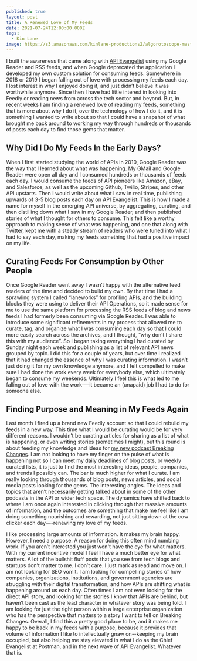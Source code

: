 ```yaml
---
published: true
layout: post
title: A Renewed Love of My Feeds
date: 2021-07-24T12:00:00.000Z
tags:
  - Kin Lane
image: https://s3.amazonaws.com/kinlane-productions2/algorotoscope-master/america-under-socialism-water-fountain-many-shooting.jpg
---
```


I built the awareness that came along with [API Evangelist](https://apievangelist.com) using my Google Reader and RSS feeds, and when Google deprecated the application I developed my own custom solution for consuming feeds. Somewhere in 2018 or 2019 I began falling out of love with processing my feeds each day. I lost interest in why I enjoyed doing it, and just didn’t believe it was worthwhile anymore. Since then I have had little interest in looking into Feedly or reading news from across the tech sector and beyond. But, in recent weeks I am finding a renewed love of reading my feeds, something that is more about why I do it, over the technology of how I do it, and it is something I wanted to write about so that I could have a snapshot of what brought me back around to working my way through hundreds or thousands of posts each day to find those gems that matter.

## Why Did I Do My Feeds In the Early Days?
When I first started studying the world of APIs in 2010, Google Reader was the way that I learned about what was happening. My GMail and Google Reader were open all day and I consumed hundreds or thousands of feeds each day. I would consume the feeds of API pioneers like Amazon, eBay, and Salesforce, as well as the upcoming Github, Twilio, Stripes, and other API upstarts. Then I would write about what I saw in real time, publishing upwards of 3-5 blog posts each day on API Evangelist. This is how I made a name for myself in the emerging API universe, by aggregating, curating, and then distilling down what I saw in my Google Reader, and then published stories of what I thought for others to consume. This felt like a worthy approach to making sense of what was happening, and one that along with Twitter, kept me with a steady stream of readers who were tuned into what I had to say each day, making my feeds something that had a positive impact on my life.

## Curating Feeds For Consumption by Other People
Once Google Reader went away I wasn’t happy with the alternative feed readers of the time and decided to build my own. By that time I had a sprawling system I called “laneworks” for profiling APIs, and the building blocks they were using to deliver their API Operations, so it made sense for me to use the same platform for processing the RSS feeds of blog and news feeds I had formerly been consuming via Google Reader. I was able to introduce some significant refinements in my process that allowed me to curate, tag, and organize what I was consuming each day so that I could more easily search across the archives, and I thought, “why don’t I share this with my audience”. So I began taking everything I had curated by Sunday night each week and publishing as a list of relevant API news grouped by topic. I did this for a couple of years, but over time I realized that it had changed the essence of why I was curating information. I wasn’t just doing it for my own knowledge anymore, and I felt compelled to make sure I had done the work every week for everybody else, which ultimately began to consume my weekends. Ultimately I feel this is what led to me falling out of love with the work-—it became an (unapaid) job I had to do for someone else. 

## Finding Purpose and Meaning in My Feeds Again
Last month I fired up a brand new Feedly account so that I could rebuild my feeds in a new way. This time what I would be curating would be for very different reasons. I wouldn’t be curating articles for sharing as a list of what is happening, or even writing stories (sometimes I might), but this round is about feeding my knowledge and ideas for [my new podcast Breaking Changes](https://www.postman.com/events/breaking-changes/). I am not looking to have my finger on the pulse of what is happening not so I can meet my daily deadlines of blog posts, or weekly curated lists, it is just to find the most interesting ideas, people, companies, and trends I possibly can. The bar is much higher for what I curate. I am really looking through thousands of blog posts, news articles, and social media posts looking for the gems. The interesting angles. The ideas and topics that aren’t necessarily getting talked about in some of the other podcasts in the API or wider tech space. The dynamics have shifted back to where I am once again interested in clicking through that massive amounts of information, and the outcomes are something that make me feel like I am doing something nourishing and rewarding, not just sitting down at the cow clicker each day—-renewing my love of my feeds.

I like processing large amounts of information. It makes my brain happy. However, I need a purpose. A reason for doing this often mind numbing work. If you aren’t interested you just won't have the eye for what matters. With my current incentive model I feel I have a much better eye for what matters. A lot of the bullshit fluff posts that you see from tech blogs and startups don’t matter to me. I don’t care. I just mark as read and move on. I am not looking for SEO vomit. I am looking for compelling stories of how companies, organizations, institutions, and government agencies are struggling with their digital transformation, and how APIs are shifting what is happening around us each day. Often times I am not even looking for the direct API story, and looking for the stories I know that APIs are behind, but haven’t been cast as the lead character in whatever story was being told. I am looking for just the right person within a large enterprise organization who has the perspective that matters to a story I want to tell on Breaking Changes. Overall, I find this a pretty good place to be, and it makes me happy to be back in my feeds with a purpose, because it provides that volume of information I like to intellectually gnaw on--keeping my brain occupied, but also helping me stay elevated in what I do as the Chief Evangelist at Postman, and in the next wave of API Evangelist. Whatever that is.